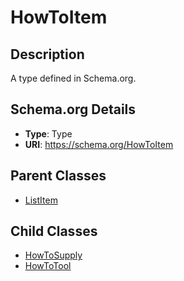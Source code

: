 # HowToItem

## Description
A type defined in Schema.org.

## Schema.org Details
- **Type**: Type
- **URI**: https://schema.org/HowToItem

## Parent Classes
- [ListItem](../ListItem.md)

## Child Classes
- [HowToSupply](HowToSupply/HowToSupply.md)
- [HowToTool](HowToTool/HowToTool.md)

